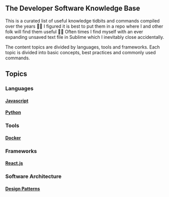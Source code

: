 ## The Developer Software Knowledge Base

This is a curated list of useful knowledge tidbits and commands compiled over the years 👨‍🎓 I figured it is best to put them in a repo where I and other folk will find them useful 🕵️‍♀️ Often times I find myself with an ever expanding unsaved text file in Sublime which I inevitably close accidentally.

The content topics are divided by languages, tools and frameworks. Each topic is divided into basic concepts, best practices and commonly used commands.

## Topics

### Languages

#### [Javascript](./topics/javascript.md)

#### [Python](./topics/python.md)

### Tools

#### [Docker](./topics/python.md)

### Frameworks

#### [React.js](./topics/react.md)

### Software Architecture

#### [Design Patterns](./topics/design-patterns.md)

